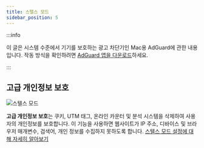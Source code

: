 ```yaml
---
title: 스텔스 모드
sidebar_position: 5
---
```


:::info

이 글은 시스템 수준에서 기기를 보호하는 광고 차단기인 Mac용 AdGuard에 관한 내용입니다. 작동 방식을 확인하려면 [AdGuard 앱을 다운로드](https://agrd.io/download-kb-adblock)하세요.

:::

## 고급 개인정보 보호

![스텔스 모드](https://cdn.adtidy.org/content/kb/ad_blocker/mac/stealth.png)

**고급 개인정보 보호**는 쿠키, UTM 태그, 온라인 카운터 및 분석 시스템을 삭제하여 사용자의 개인정보를 보호합니다. 이 기능을 사용하면 웹사이트가 IP 주소, 디바이스 및 브라우저 매개변수, 검색어, 개인 정보를 수집하지 못하도록 합니다. [스텔스 모드 설정에 대해 자세히 알아보기](/general/stealth-mode)
